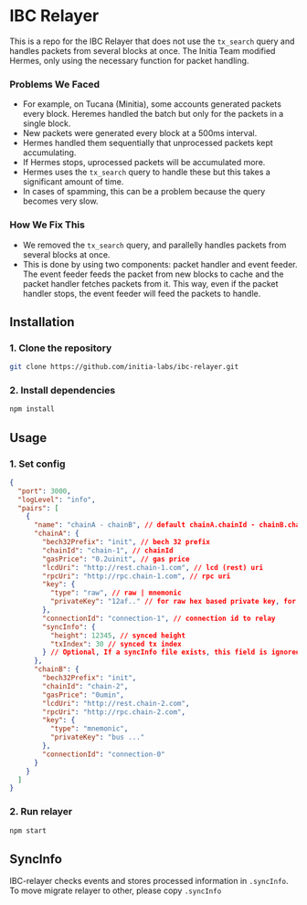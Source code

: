# IBC Relayer
This is a repo for the IBC Relayer that does not use the `tx_search` query and handles packets from several blocks at once. The Initia Team modified Hermes, only using the necessary function for packet handling. 

### Problems We Faced
- For example, on Tucana (Minitia), some accounts generated packets every block. Heremes handled the batch but only for the packets in a single block. 
- New packets were generated every block at a 500ms interval.
- Hermes handled them sequentially that unprocessed packets kept accumulating.
- If Hermes stops, uprocessed packets will be accumulated more. 
- Hermes uses the `tx_search` query to handle these but this takes a significant amount of time.
- In cases of spamming, this can be a problem because the query becomes very slow.

### How We Fix This
- We removed the `tx_search` query, and parallelly handles packets from several blocks at once. 
- This is done by using two components: packet handler and event feeder. The event feeder feeds the packet from new blocks to cache and the packet handler fetches packets from it. This way, even if the packet handler stops, the event feeder will feed the packets to handle. 


## Installation

### 1. Clone the repository

```bash
git clone https://github.com/initia-labs/ibc-relayer.git
```

### 2. Install dependencies

```bash
npm install
```

## Usage

### 1. Set config

```json
{
  "port": 3000,
  "logLevel": "info",
  "pairs": [
    {
      "name": "chainA - chainB", // default chainA.chainId - chainB.chainId
      "chainA": {
        "bech32Prefix": "init", // bech 32 prefix
        "chainId": "chain-1", // chainId
        "gasPrice": "0.2uinit", // gas price
        "lcdUri": "http://rest.chain-1.com", // lcd (rest) uri
        "rpcUri": "http://rpc.chain-1.com", // rpc uri
        "key": {
          "type": "raw", // raw | mnemonic
          "privateKey": "12af.." // for raw hex based private key, for mnemonic 12/24 words
        },
        "connectionId": "connection-1", // connection id to relay
        "syncInfo": {
          "height": 12345, // synced height
          "txIndex": 30 // synced tx index
        } // Optional, If a syncInfo file exists, this field is ignored.
      },
      "chainB": {
        "bech32Prefix": "init",
        "chainId": "chain-2",
        "gasPrice": "0umin",
        "lcdUri": "http://rest.chain-2.com",
        "rpcUri": "http://rpc.chain-2.com",
        "key": {
          "type": "mnemonic",
          "privateKey": "bus ..."
        },
        "connectionId": "connection-0"
      }
    }
  ]
}
```

### 2. Run relayer

```bash
npm start
```

## SyncInfo

IBC-relayer checks events and stores processed information in `.syncInfo`. To move migrate relayer to other, please copy `.syncInfo`
